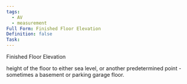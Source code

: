 ```yaml
---
tags:
  - AV
  - measurement
Full Form: Finished Floor Elevation
Definition: false
Task:
---
```

Finished Floor Elevation 

height of the floor to either sea level, or another predetermined point - sometimes a basement or parking garage floor. 
